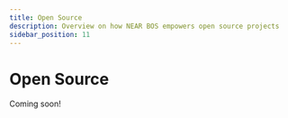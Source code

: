 ```yaml
---
title: Open Source
description: Overview on how NEAR BOS empowers open source projects
sidebar_position: 11
---
```


# Open Source

Coming soon!